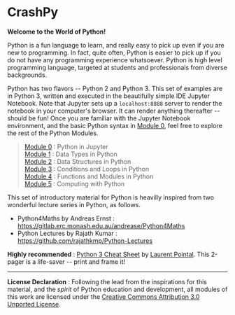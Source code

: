 # CrashPy

**Welcome to the World of Python!**

Python is a fun language to learn, and really easy to pick up even if you are new to programming. In fact, quite often, Python is easier to pick up if you do not have any programming experience whatsoever. Python is high level programming language, targeted at students and professionals from diverse backgrounds.

Python has two flavors -- Python 2 and Python 3. This set of examples are in Python 3, written and executed in the beautifully simple IDE Jupyter Notebook. Note that Jupyter sets up a `localhost:8888` server to render the notebook in your computer's browser. It can render anything thereafter -- should be fun! Once you are familiar with the Jupyter Notebook environment, and the basic Python syntax in [Module 0](Module0_TheNotebook.ipynb), feel free to explore the rest of the Python Modules.

> [Module 0](Module0_TheNotebook.ipynb) : Python in Jupyter   
> [Module 1](Module1_DataTypes.ipynb) : Data Types in Python  
> [Module 2](Module2_DataStructures.ipynb) : Data Structures in Python   
> [Module 3](Module3_ConditionLoop.ipynb) : Conditions and Loops in Python   
> [Module 4](Module4_Functions.ipynb) : Functions and Modules in Python   
> [Module 5](Module5_PythonComputing.ipynb) : Computing with Python

This set of introductory material for Python is heavilly inspired from two wonderful lecture series in Python, as follows.

- Python4Maths by Andreas Ernst : https://gitlab.erc.monash.edu.au/andrease/Python4Maths
- Python Lectures by Rajath Kumar : https://github.com/rajathkmp/Python-Lectures

**Highly recommended** : [Python 3 Cheat Sheet](pythonCheatSheet.pdf) by [Laurent Pointal](https://perso.limsi.fr/pointal/python:memento). This 2-pager is a life-saver -- print and frame it!

---

**License Declaration** : Following the lead from the inspirations for this material, and the *spirit* of Python education and development, all modules of this work are licensed under the [Creative Commons Attribution 3.0 Unported License](http://creativecommons.org/licenses/by/3.0/).
